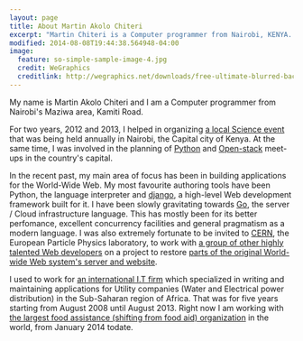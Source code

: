```yaml
---
layout: page
title: About Martin Akolo Chiteri
excerpt: "Martin Chiteri is a Computer programmer from Nairobi, KENYA. He is also a Particle Physics enthusiast and an 'armchair' Astronomer"
modified: 2014-08-08T19:44:38.564948-04:00
image:
  feature: so-simple-sample-image-4.jpg
  credit: WeGraphics
  creditlink: http://wegraphics.net/downloads/free-ultimate-blurred-background-pack/
---
```

My name is Martin Akolo Chiteri and I am a Computer programmer from Nairobi's Maziwa area, Kamiti Road.

For two years, 2012 and 2013, I helped in organizing [a local Science event][0] that was being held annually in Nairobi, the Capital city of Kenya. At the same time, I was involved in the planning of [Python][1] and [Open-stack][2]  meet-ups in the country's capital.

In the recent past, my main area of focus has been in building applications for the World-Wide Web. My most favourite authoring tools have been Python, the language interpreter and [django][3], a high-level Web development framework built for it. I have been slowly gravitating towards [Go][4], the server / Cloud infrastructure language. This has mostly been for its better perfomance, excellent concurrency facilities and general pragmatism as a modern language. I was also extremely fortunate to be invited to [CERN][5], the European Particle Physics laboratory, to work with [a group of other highly talented Web developers][6] on a project to restore [parts of the original World-wide Web system's server and website][7].

I used to work for [an international I.T firm][8] which specialized in writing and maintaining applications for Utility companies (Water and Electrical power distribution) in the Sub-Saharan region of Africa. That was for five years starting from August 2008 until August 2013. Right now I am working with [the largest food assistance (shifting from food aid) organization][9] in the world, from January 2014 todate.

[0]: http://nairobi.sciencehackday.com/ "Science Hack day, Nairobi"
[1]: http://www.python.org/ "Python Language"
[2]: http://www.openstack.org/ "Open stack"
[3]: https://www.djangoproject.com/ 
[4]: https://golang.org/ "GoLang"
[5]: http://home.web.cern.ch/
[6]: http://first-website.web.cern.ch/blog/line-mode-browser-dev-days-participants-announced "LMB participants" 
[7]: http://line-mode.cern.ch/ "Line-Mode Browser simulator"
[8]: http://www.indra.es/ "Indra Sistemas"
[9]: http://www.wfp.org/ "World Food Programme"
